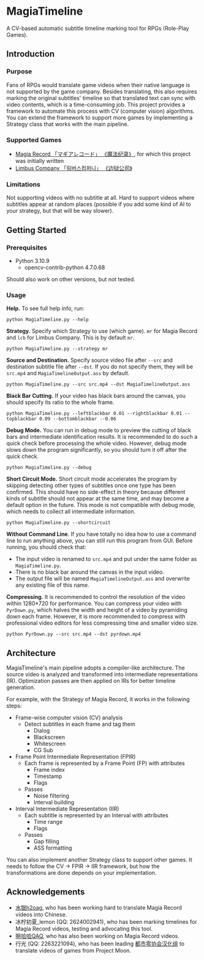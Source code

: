 # MagiaTimeline

A CV-based automatic subtitle timeline marking tool for RPGs (Role-Play Games). 

## Introduction

### Purpose

Fans of RPGs would translate game videos when their native language is not supported by the game company. Besides translating, this also requires marking the original subtitles' timeline so that translated text can sync with video contents, which is a time-consuming job. This project provides a framework to automate this process with CV (computer vision) algorithms. You can extend the framework to support more games by implementing a Strategy class that works with the main pipeline. 

### Supported Games

- [Magia Record 「マギアレコード」 《魔法纪录》](https://magireco.com/), for which this project was initially written
- [Limbus Company 「림버스컴퍼니」 《边狱公司》](https://limbuscompany.com/)

### Limitations

Not supporting videos with no subtitle at all. Hard to support videos where subtitles appear at random places (possible if you add some kind of AI to your strategy, but that will be way slower). 

## Getting Started

### Prerequisites

- Python 3.10.9
    - opencv-contrib-python 4.7.0.68

Should also work on other versions, but not tested. 

### Usage

**Help.** To see full help info, run:

```
python MagiaTimeline.py --help
```

**Strategy.** Specify which Strategy to use (which game). `mr` for Magia Record and `lcb` for Limbus Company. This is by default `mr`. 

```
python MagiaTimeline.py --strategy mr
```

**Source and Destination.** Specify source video file after `--src` and destination subtitle file after `--dst`. If you do not specify them, they will be `src.mp4` and `MagiaTimelineOutput.ass` by default. 

```
python MagiaTimeline.py --src src.mp4 --dst MagiaTimelineOutput.ass
```

**Black Bar Cutting.** If your video has black bars around the canvas, you should specify its ratio to the whole frame. 

```
python MagiaTimeline.py --leftblackbar 0.01 --rightblackbar 0.01 --topblackbar 0.09 --bottomblackbar --0.06
```

**Debug Mode.** You can run in debug mode to preview the cutting of black bars and intermediate identification results. It is recommended to do such a quick check before processing the whole video. However, debug mode slows down the program significantly, so you should turn it off after the quick check. 

```
python MagiaTimeline.py --debug
```

**Short Circuit Mode.** Short circuit mode accelerates the program by skipping detecting other types of subtitles once one type has been confirmed. This should have no side-effect in theory because different kinds of subtitle should not appear at the same time, and may become a default option in the future. This mode is not compatible with debug mode, which needs to collect all intermediate information. 

```
python MagiaTimeline.py --shortcircuit
```

**Without Command Line**. If you have totally no idea how to use a command line to run anything above, you can still run this program from GUI. Before running, you should check that:

- The input video is renamed to `src.mp4` and put under the same folder as `MagiaTimeline.py`. 
- There is no black bar around the canvas in the input video. 
- The output file will be named `MagiaTimelineOutput.ass` and overwrite any existing file of this name. 

**Compressing.** It is recommended to control the resolution of the video within 1280\*720 for performance. You can compress your video with `PyrDown.py`, which halves the width and height of a video by pyramiding down each frame. However, it is more recommended to compress with professional video editors for less compressing time and smaller video size. 

```
python PyrDown.py --src src.mp4 --dst pyrdown.mp4
```

## Architecture

MagiaTimeline's main pipeline adopts a compiler-like architecture. The source video is analyzed and transformed into intermediate representations (IR). Optimization passes are then applied on IRs for better timeline generation. 

For example, with the Strategy of Magia Record, it works in the following steps: 

- Frame-wise computer vision (CV) analysis
    - Detect subtitles in each frame and tag them
        - Dialog
        - Blackscreen
        - Whitescreen
        - CG Sub
- Frame Point Intermediate Representation (FPIR)
    - Each frame is represented by a Frame Point (FP) with attributes
        - Frame index
        - Timestamp
        - Flags
    - Passes
        - Noise filtering
        - Interval building
- Interval Intermediate Representation (IIR)
    - Each subtitle is represented by an Interval with attributes
        - Time range
        - Flags
    - Passes
        - Gap filling
        - ASS formatting

You can also implement another Strategy class to support other games. It needs to follow the CV -> FPIR -> IIR framework, but how the transformations are done depends on your implementation. 

## Acknowledgements

- [水银h2oag](https://space.bilibili.com/246606859), who has been working hard to translate Magia Record videos into Chinese. 
- 冰柠初夏_lemon (QQ: 2624002941), who has been marking timelines for Magia Record videos, testing and advocating this tool. 
- [啊哈哈QAQ](https://space.bilibili.com/2141525), who has also been working on Magia Record videos. 
- 行光 (QQ: 2263221094), who has been leading [都市零协会汉化组](https://space.bilibili.com/1247764479) to translate videos of games from Project Moon. 
